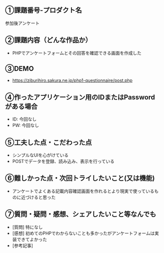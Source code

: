 ## ①課題番号-プロダクト名
参加後アンケート

## ②課題内容（どんな作品か）

- PHPでアンケートフォームとその回答を確認できる画面を作成した

## ③DEMO
- https://ziburihiro.sakura.ne.jp/php1-questionnaire/post.php

## ④作ったアプリケーション用のIDまたはPasswordがある場合

- ID: 今回なし
- PW: 今回なし

## ⑤工夫した点・こだわった点

- シンプルなUIを心がけている
- POSTでデータを登録、読み込み、表示を行っている

## ⑥難しかった点・次回トライしたいこと(又は機能)

- アンケートでよくある記載内容確認画面を作れるとより現実で使っているものに近づけると思った

## ⑦質問・疑問・感想、シェアしたいこと等なんでも

- [質問] 特になし
- [感想] 初めてのPHPでわからないことも多かったがアンケートフォームは実装できてよかった
- [参考記事]